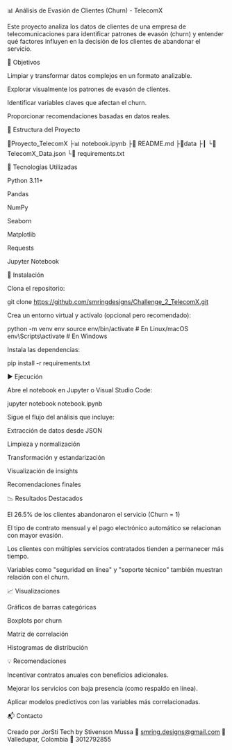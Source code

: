 📊 Análisis de Evasión de Clientes (Churn) - TelecomX

Este proyecto analiza los datos de clientes de una empresa de telecomunicaciones para identificar patrones de evasón (churn) y entender qué factores influyen en la decisión de los clientes de abandonar el servicio.

🚀 Objetivos

Limpiar y transformar datos complejos en un formato analizable.

Explorar visualmente los patrones de evasón de clientes.

Identificar variables claves que afectan el churn.

Proporcionar recomendaciones basadas en datos reales.

📁 Estructura del Proyecto

📆Proyecto_TelecomX
 ├📊 notebook.ipynb
 ├📄 README.md
 ├📂data
 ├┃ └📄 TelecomX_Data.json
 └📄 requirements.txt

🧪 Tecnologías Utilizadas

Python 3.11+

Pandas

NumPy

Seaborn

Matplotlib

Requests

Jupyter Notebook

🔧 Instalación

Clona el repositorio:

git clone https://github.com/smringdesigns/Challenge_2_TelecomX.git

Crea un entorno virtual y actívalo (opcional pero recomendado):

python -m venv env
source env/bin/activate  # En Linux/macOS
env\Scripts\activate     # En Windows

Instala las dependencias:

pip install -r requirements.txt

▶️ Ejecución

Abre el notebook en Jupyter o Visual Studio Code:

jupyter notebook notebook.ipynb

Sigue el flujo del análisis que incluye:

Extracción de datos desde JSON

Limpieza y normalización

Transformación y estandarización

Visualización de insights

Recomendaciones finales

📉 Resultados Destacados

El 26.5% de los clientes abandonaron el servicio (Churn = 1)

El tipo de contrato mensual y el pago electrónico automático se relacionan con mayor evasión.

Los clientes con múltiples servicios contratados tienden a permanecer más tiempo.

Variables como "seguridad en línea" y "soporte técnico" también muestran relación con el churn.

📈 Visualizaciones

Gráficos de barras categóricas

Boxplots por churn

Matriz de correlación

Histogramas de distribución

💡 Recomendaciones

Incentivar contratos anuales con beneficios adicionales.

Mejorar los servicios con baja presencia (como respaldo en línea).

Aplicar modelos predictivos con las variables más correlacionadas.

📬 Contacto

Creado por JorSti Tech by Stivenson Mussa
📧 smring.designs@gmail.com
📍 Valledupar, Colombia
📱 3012792855
